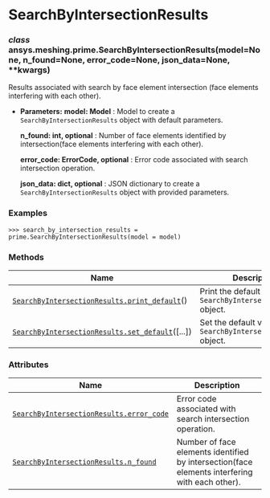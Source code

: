 <!-- vale off -->

# SearchByIntersectionResults

<a id="ansys.meshing.prime.SearchByIntersectionResults"></a>

### *class* ansys.meshing.prime.SearchByIntersectionResults(model=None, n_found=None, error_code=None, json_data=None, \*\*kwargs)

Results associated with search by face element intersection (face elements interfering with each other).

* **Parameters:**
  **model: Model**
  : Model to create a `SearchByIntersectionResults` object with default parameters.

  **n_found: int, optional**
  : Number of face elements identified by intersection(face elements interfering with each other).

  **error_code: ErrorCode, optional**
  : Error code associated with search intersection operation.

  **json_data: dict, optional**
  : JSON dictionary to create a `SearchByIntersectionResults` object with provided parameters.

### Examples

```pycon
>>> search_by_intersection_results = prime.SearchByIntersectionResults(model = model)
```

<!-- !! processed by numpydoc !! -->

### Methods

| Name | Description |
|-----------------------------------------------------------------------------------------------------------------------------------------------------------------------------------|---------------------------------------------------------------------|
| [`SearchByIntersectionResults.print_default`](ansys.meshing.prime.SearchByIntersectionResults.print_default.md#ansys.meshing.prime.SearchByIntersectionResults.print_default)()   | Print the default values of `SearchByIntersectionResults` object.   |
| [`SearchByIntersectionResults.set_default`](ansys.meshing.prime.SearchByIntersectionResults.set_default.md#ansys.meshing.prime.SearchByIntersectionResults.set_default)([...])    | Set the default values of the `SearchByIntersectionResults` object. |

### Attributes

| Name | Description |
|------------------------------------------------------------------------------------------------------------------------------------------------------------------------|------------------------------------------------------------------------------------------------|
| [`SearchByIntersectionResults.error_code`](ansys.meshing.prime.SearchByIntersectionResults.error_code.md#ansys.meshing.prime.SearchByIntersectionResults.error_code)   | Error code associated with search intersection operation.                                      |
| [`SearchByIntersectionResults.n_found`](ansys.meshing.prime.SearchByIntersectionResults.n_found.md#ansys.meshing.prime.SearchByIntersectionResults.n_found)            | Number of face elements identified by intersection(face elements interfering with each other). |
<!-- vale on -->